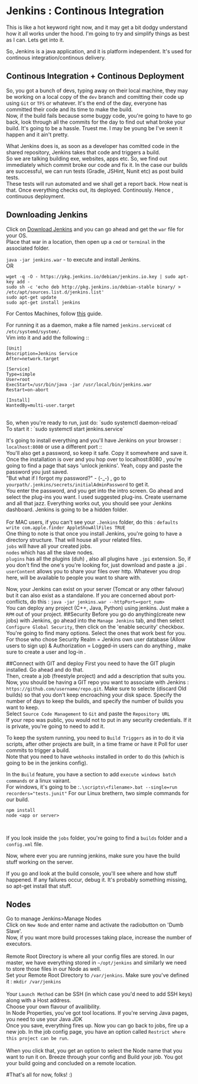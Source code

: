 # Jenkins : Continous Integration
This is like a hot keyword right now, and it may get a bit dodgy understand how it all works under the hood. I'm going to try and simplify things as best as I can. Lets get into it.</br>

So, Jenkins is a java application, and it is platform independent. It's used for continous integration/continous delivery. </br>

## Continous Integration + Continous Deployment
So, you got a bunch of devs, typing away on their local machine, they may be working on a local copy of the `dev` branch and comitting their code up using `Git` or `TFS` or whatever. It's the end of the day, everyone has committed their code and its time to
make the build.</br>Now, if the build fails because some buggy code, you're going to have to go back, look through all the commits for the day to find out what broke your build. It's going to be a hassle. Truest me. I may be young be I've seen it happen and it ain't pretty.

What Jenkins does is, as soon as a developer has comitted code in the shared repository, Jenkins takes that code and triggers a build.</br>So we are talking building exe, websites, apps etc. So, we find out immediately which commit broke our code and fix it. 
In the case our builds are successful, we can run tests (Gradle, JSHint, Nunit etc) as post build tests.</br>These tests will run automated and we shall get a report back. How neat is that. Once everything checks out, its deployed. Continously. Hence , continuous deployment.

## Downloading Jenkins
Click on [Download Jenkins](https://jenkins.io/) and you can go ahead and get the `war` file for your OS.</br> 
Place that war in a location, then open up a `cmd` or `terminal` in the associated folder.</br>

`java -jar jenkins.war` - to execute and install Jenkins.</br>
OR</br>
```
wget -q -O - https://pkg.jenkins.io/debian/jenkins.io.key | sudo apt-key add -
sudo sh -c 'echo deb http://pkg.jenkins.io/debian-stable binary/ > /etc/apt/sources.list.d/jenkins.list'
sudo apt-get update
sudo apt-get install jenkins
```
For Centos Machines, follow [this](https://www.digitalocean.com/community/tutorials/how-to-set-up-jenkins-for-continuous-development-integration-on-centos-7) guide.</br>

For running it as a daemon, make a file named `jenkins.service`at `cd /etc/systemd/system/`.</br>
Vim into it and add the following ::
```
[Unit]
Description=Jenkins Service
After=network.target

[Service]
Type=simple
User=root
ExecStart=/usr/bin/java -jar /usr/local/bin/jenkins.war
Restart=on-abort

[Install]
WantedBy=multi-user.target
```
</br>
So, when you're ready to run, just do: `sudo systemctl daemon-reload`</br>
To start it : `sudo systemctl start jenkins.service`</br>


It's going to install everything and you'll have Jenkins on your browser : `localhost:8080` or use a different port ::</br>
You'll also get a password, so keep it safe. Copy it somewhere and save it. </br>
Once the installation is over and you hop over to localhost:8080 , you're going to find a page that says 'unlock jenkins'. Yeah, copy and paste the password you just saved.</br>
"But what if I forgot my password?" - (-_-) , go to `yourpath/.jenkins/secrets/initialAdminPassword` to get it. </br>
You enter the password, and you get into the intro screen. Go ahead and select the plug-ins you want. I used suggested plug-ins. Create username and all that jazz. Everything works out, you should see your Jenkins dashboard.
Jenkins is going to be a hidden folder.</br>
</br>
For MAC users, if you can't see your `.Jenkins` folder, do this : `defaults write com.apple.finder AppleShowAllFiles TRUE` 
</br>
One thing to note is that once you install Jenkins, you're going to have a directory structure. That will house all your related files. </br>
`jobs` will have all your created jobs.</br>
`nodes` which has all the slave nodes.</br>
`plugins` has all the plugins (duh) , also all plugins have `.jpi` extension. So, if you don't find the one's you're looking for, just download and paste a .jpi .</br>
`userContent` allows you to share your files over http. Whatever you drop here, will be available to people you want to share with.</br>


Now, your Jenkins can exist on your server (Tomcat or any other falvour) but it can also exist as a standalone. If you are concerned about port-conflicts, do this :  `java -jar jenkins.war --httpPort=<port_num>`
</br>
You can deploy any project (C++, Java, Python) using jenkins. Just make a `RPM` out of your project.
##Security
Before you go do anything(create new jobs) with Jenkins, go ahead into the `Manage Jenkins` tab, and then select `Configure Global Security`, then click on the 'enable security' checkbox. You're going to find many options. Select the ones that work best for you.
For those who chose Security Realm = Jenkins own user database (Allow users to sign up) & Authorization = Logged-in users can do anything , make sure to create a user and log-in .

##Connect with GIT and deploy
First you need to have the GIT plugin installed. Go ahead and do that. </br>
Then, create a job (freestyle project) and add a description that suits you. Now, you should be having a GIT repo you want to associate with Jenkins : `https://github.com/username/repo.git`. Make sure to selecte (discard Old builds) so that you don't keep encroaching your disk space.
Specify the number of days to keep the builds, and specify the number of builds you want to keep.</br>
Select `Source Code Management` to `Git` and paste the `Repository URL`</br>
If your repo was public, you would not to put in any security credentials. If it is private, you're going to need to add it. </br>

To keep the system running, you need to `Build Triggers` as in to do it via scripts, after other projects are built, in a time frame or have it Poll for user commits to trigger a build.</br>
Note that you need to have `webhooks` installed in order to do this (which is going to be in the jenkins config).</br>

In the `Build` feature, you have a section to add `execute windows batch commands` or a linux vairant. </br>
For windows, it's going to be :`.\scripts\<filename>.bat --single=run recorders="tests.junit"`
For our Linux brethern, two simple commands for our build.</br>
```
npm install
node <app or server> 
```
</br>


If you look inside the `jobs` folder, you're going to find a `builds` folder and a `config.xml` file. </br>

Now, where ever you are running jenkins, make sure you have the build stuff working on the server.</br>

If you go and look at the build console, you'll see where and how stuff happened. If any failures occur, debug it. It's probably something missing, so apt-get install that stuff.</br>

## Nodes 
Go to manage Jenkins>Manage Nodes </br>
Click on `New Node` and enter name and activate the radiobutton on 'Dumb Slave'.</br>
Now, if you want more build processes taking place, increase the number of executors. </br></br>
Remote Root Directory is where all your config files are stored. In our master, we have everything stored in `~/opt/jenkins` and similarly we need to store those files in our Node as well. </br>
Set your Remote Root Directory to `/var/jenkins`. Make sure you've defined it : `mkdir /var/jenkins` </br></br>
Your `Launch Method` can be SSH (in which case you'd need to add SSH keys) along with a Host address.</br> Choose your own flavour of availibility. </br>
In Node Properties, you've got tool locations. If you're serving Java pages, you need to use your Java JDK</br>
Once you save, everything fires up. Now you can go back to jobs, fire up a new job. In the job config page, you have an option called `Restrict where this project can be run`.</br></br>
When you click that, you get an option to select the Node name that you want to run it on. Breeze through your config and Build your job. You got your build going and concluded on a remote location.


#That's all for now, folks! :) 


 
